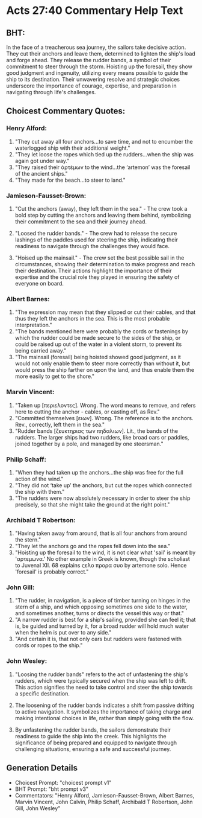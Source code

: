 # Acts 27:40 Commentary Help Text

## BHT:
In the face of a treacherous sea journey, the sailors take decisive action. They cut their anchors and leave them, determined to lighten the ship's load and forge ahead. They release the rudder bands, a symbol of their commitment to steer through the storm. Hoisting up the foresail, they show good judgment and ingenuity, utilizing every means possible to guide the ship to its destination. Their unwavering resolve and strategic choices underscore the importance of courage, expertise, and preparation in navigating through life's challenges.

## Choicest Commentary Quotes:
### Henry Alford:
1) "They cut away all four anchors...to save time, and not to encumber the waterlogged ship with their additional weight."
2) "They let loose the ropes which tied up the rudders...when the ship was again got under way."
3) "They raised their ἀρτέμων to the wind...the ‘artemon’ was the foresail of the ancient ships."
4) "They made for the beach...to steer to land."

### Jamieson-Fausset-Brown:
1. "Cut the anchors (away), they left them in the sea." - The crew took a bold step by cutting the anchors and leaving them behind, symbolizing their commitment to the sea and their journey ahead.

2. "Loosed the rudder bands." - The crew had to release the secure lashings of the paddles used for steering the ship, indicating their readiness to navigate through the challenges they would face.

3. "Hoised up the mainsail." - The crew set the best possible sail in the circumstances, showing their determination to make progress and reach their destination. Their actions highlight the importance of their expertise and the crucial role they played in ensuring the safety of everyone on board.

### Albert Barnes:
1. "The expression may mean that they slipped or cut their cables, and that thus they left the anchors in the sea. This is the most probable interpretation." 
2. "The bands mentioned here were probably the cords or fastenings by which the rudder could be made secure to the sides of the ship, or could be raised up out of the water in a violent storm, to prevent its being carried away."
3. "The mainsail (foresail) being hoisted showed good judgment, as it would not only enable them to steer more correctly than without it, but would press the ship farther on upon the land, and thus enable them the more easily to get to the shore."

### Marvin Vincent:
1. "Taken up [περιελοντες]. Wrong. The word means to remove, and refers here to cutting the anchor - cables, or casting off, as Rev."
2. "Committed themselves [ειων]. Wrong. The reference is to the anchors. Rev., correctly, left them in the sea."
3. "Rudder bands [ζευκτηριας των πηδαλιων]. Lit., the bands of the rudders. The larger ships had two rudders, like broad oars or paddles, joined together by a pole, and managed by one steersman."

### Philip Schaff:
1. "When they had taken up the anchors...the ship was free for the full action of the wind." 
2. "They did not ‘take up’ the anchors, but cut the ropes which connected the ship with them."
3. "The rudders were now absolutely necessary in order to steer the ship precisely, so that she might take the ground at the right point."

### Archibald T Robertson:
1. "Having taken away from around, that is all four anchors from around the stern." 
2. "They let the anchors go and the ropes fell down into the sea."
3. "Hoisting up the foresail to the wind, it is not clear what 'sail' is meant by 'αρτεμωνα.' No other example in Greek is known, though the scholiast to Juvenal XII. 68 explains ςελο προρα συο by artemone solo. Hence 'foresail' is probably correct."

### John Gill:
1. "The rudder, in navigation, is a piece of timber turning on hinges in the stern of a ship, and which opposing sometimes one side to the water, and sometimes another, turns or directs the vessel this way or that."
2. "A narrow rudder is best for a ship's sailing, provided she can feel it; that is, be guided and turned by it, for a broad rudder will hold much water when the helm is put over to any side."
3. "And certain it is, that not only oars but rudders were fastened with cords or ropes to the ship."


### John Wesley:
1. "Loosing the rudder bands" refers to the act of unfastening the ship's rudders, which were typically secured when the ship was left to drift. This action signifies the need to take control and steer the ship towards a specific destination.

2. The loosening of the rudder bands indicates a shift from passive drifting to active navigation. It symbolizes the importance of taking charge and making intentional choices in life, rather than simply going with the flow.

3. By unfastening the rudder bands, the sailors demonstrate their readiness to guide the ship into the creek. This highlights the significance of being prepared and equipped to navigate through challenging situations, ensuring a safe and successful journey.


## Generation Details
- Choicest Prompt: "choicest prompt v1"
- BHT Prompt: "bht prompt v3"
- Commentators: "Henry Alford, Jamieson-Fausset-Brown, Albert Barnes, Marvin Vincent, John Calvin, Philip Schaff, Archibald T Robertson, John Gill, John Wesley"
